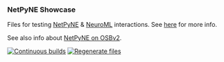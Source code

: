 ### NetPyNE Showcase

Files for testing [NetPyNE](https://netpyne.org) & [NeuroML](https://docs.neuroml.org) interactions. See [here](https://docs.neuroml.org/Userdocs/Software/Tools/NetPyNE.html#userdocs-netpyne) for more info. 

See also info about [NetPyNE on OSBv2](https://docs.opensourcebrain.org/OSBv2/NetPyNE.html#osbv2-applications-netpyne).

[![Continuous builds](https://github.com/OpenSourceBrain/NetPyNEShowcase/actions/workflows/omv-ci.yml/badge.svg)](https://github.com/OpenSourceBrain/NetPyNEShowcase/actions/workflows/omv-ci.yml) [![Regenerate files](https://github.com/OpenSourceBrain/NetPyNEShowcase/actions/workflows/non-omv.yml/badge.svg)](https://github.com/OpenSourceBrain/NetPyNEShowcase/actions/workflows/non-omv.yml)



